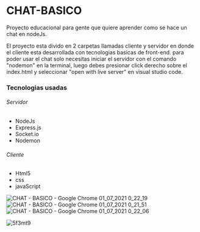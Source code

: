 # CHAT-BASICO

Proyecto educacional para gente que quiere aprender como se hace un chat en nodeJs.

El proyecto esta divido en 2 carpetas llamadas cliente y servidor en donde el cliente esta desarrollada con tecnologias basicas de front-end. para poder usar el chat solo necesitas iniciar el servidor con el comando "nodemon" en la terminal, luego   debes presionar click derecho sobre el index.html y seleccionar "open with live server" en visual studio code.
### Tecnologias usadas
###### Servidor
-  NodeJs
- Express.js
- Socket.io
- Nodemon

######  Cliente
- Html5
- css
- javaScript


![CHAT - BASICO - Google Chrome 01_07_2021 0_22_19](https://user-images.githubusercontent.com/35823155/124069952-b1a36f80-da02-11eb-8cc7-79edf1d38562.png)
![CHAT - BASICO - Google Chrome 01_07_2021 0_21_51](https://user-images.githubusercontent.com/35823155/124069909-9e909f80-da02-11eb-8cdf-c04df19434b2.png)
![CHAT - BASICO - Google Chrome 01_07_2021 0_22_06](https://user-images.githubusercontent.com/35823155/124069937-a94b3480-da02-11eb-84c4-894d643e6b03.png)

![5f3mt9](https://user-images.githubusercontent.com/35823155/124069602-101c1e00-da02-11eb-9ff0-b9d77937a5ad.gif)

